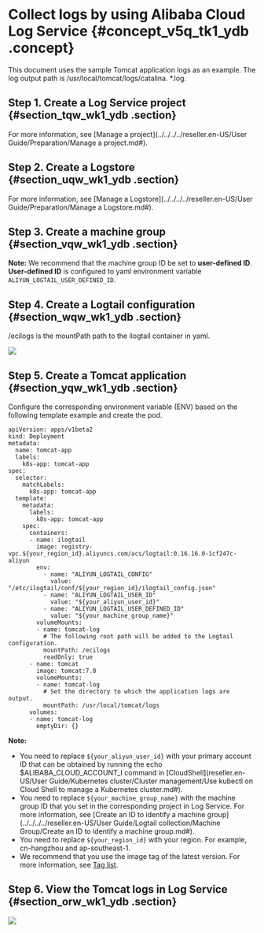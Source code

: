 # Collect logs by using Alibaba Cloud Log Service {#concept_v5q_tk1_ydb .concept}

This document uses the sample Tomcat application logs as an example. The log output path is /usr/local/tomcat/logs/catalina. \*.log.

## Step 1. Create a Log Service project {#section_tqw_wk1_ydb .section}

For more information, see [Manage a project](../../../../reseller.en-US/User Guide/Preparation/Manage a project.md#).

## Step 2. Create a Logstore {#section_uqw_wk1_ydb .section}

For more information, see [Manage a Logstore](../../../../reseller.en-US/User Guide/Preparation/Manage a Logstore.md#).

## Step 3. Create a machine group {#section_vqw_wk1_ydb .section}

**Note:** We recommend that the machine group ID be set to **user-defined ID**. **User-defined ID** is configured to yaml environment variable `ALIYUN_LOGTAIL_USER_DEFINED_ID`.

## Step 4. Create a Logtail configuration {#section_wqw_wk1_ydb .section}

/ecilogs is the mountPath path to the ilogtail container in yaml.

![](http://static-aliyun-doc.oss-cn-hangzhou.aliyuncs.com/assets/img/16506/155719483810340_en-US.png)

## Step 5. Create a Tomcat application {#section_yqw_wk1_ydb .section}

Configure the corresponding environment variable \(ENV\) based on the following template example and create the pod.

```
apiVersion: apps/v1beta2
kind: Deployment
metadata:
  name: tomcat-app
  labels:
    k8s-app: tomcat-app
spec:
  selector:
    matchLabels:
      k8s-app: tomcat-app
  template:
    metadata:
      labels:
        k8s-app: tomcat-app
    spec:
      containers:
      - name: ilogtail
        image: registry-vpc.${your_region_id}.aliyuncs.com/acs/logtail:0.16.16.0-1cf247c-aliyun
        env:
          - name: "ALIYUN_LOGTAIL_CONFIG"
            value: "/etc/ilogtail/conf/${your_region_id}/ilogtail_config.json"
          - name: "ALIYUN_LOGTAIL_USER_ID"
            value: "${your_aliyun_user_id}"
          - name: "ALIYUN_LOGTAIL_USER_DEFINED_ID"
            value: "${your_machine_group_name}"
        volumeMounts:
        - name: tomcat-log
          # The following root path will be added to the Logtail configuration.
          mountPath: /ecilogs
          readOnly: true
      - name: tomcat
        image: tomcat:7.0
        volumeMounts:
        - name: tomcat-log
          # Set the directory to which the application logs are output.
          mountPath: /usr/local/tomcat/logs
      volumes:
      - name: tomcat-log
        emptyDir: {}
```

**Note:** 

-   You need to replace `${your_aliyun_user_id}` with your primary account ID that can be obtained by running the echo $ALIBABA\_CLOUD\_ACCOUNT\_I command in [CloudShell](reseller.en-US/User Guide/Kubernetes cluster/Cluster management/Use kubectl on Cloud Shell to manage a Kubernetes cluster.md#).
-   You need to replace `${your_machine_group_name}` with the machine group ID that you set in the corresponding project in Log Service. For more information, see [Create an ID to identify a machine group](../../../../reseller.en-US/User Guide/Logtail collection/Machine Group/Create an ID to identify a machine group.md#).
-   You need to replace `${your_region_id}` with your region. For example, cn-hangzhou and ap-southeast-1.
-   We recommend that you use the image tag of the latest version. For more information, see [Tag list](https://parters-intl.console.aliyun.com/images/cn-hangzhou/acs/logtail/detail).

## Step 6. View the Tomcat logs in Log Service {#section_orw_wk1_ydb .section}

![](http://static-aliyun-doc.oss-cn-hangzhou.aliyuncs.com/assets/img/16506/155719483810341_en-US.png)

